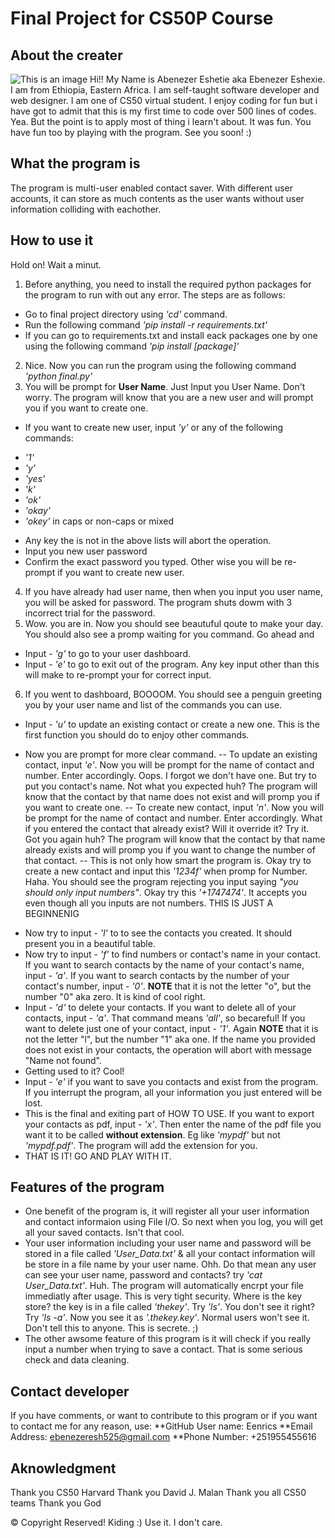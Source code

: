 # Final Project for CS50P Course


## About the creater
![This is an image](https://drive.google.com/file/d/1TCJasSbJpg3YRkj2C6-qYaHwVatB8CxG/view?usp=sharing)
Hi!! My Name is Abenezer Eshetie aka Ebenezer Eshexie. I am from Ethiopia, Eastern Africa. I am self-taught software developer and web designer. I am one of CS50 virtual student. I enjoy coding for fun but i have got to admit that this is my first time to code over 500 lines of codes. Yea. But the point is to apply most of thing i learn't about. It was fun. You have fun too by playing with the program. See you soon! :)

## What the program is
The program is multi-user enabled contact saver. With different user accounts, it can store as much contents as the user wants without user information colliding with eachother.

## How to use it
Hold on! Wait a minut.
1. Before anything, you need to install the required python packages for the program to run with out any error. The steps are as follows:
* Go to final project directory using _'cd'_ command.
* Run the following command _'pip install -r requirements.txt'_
* If you can go to requirements.txt and install eack packages one by one using the following command _'pip install [package]'_
2. Nice. Now you can run the program using the following command _'python final.py'_
3. You will be prompt for __User Name__. Just Input you User Name. Don't worry. The program will know that you are a new user and will prompt you if you want to create one.
* If you want to create new user, input _'y'_ or any of the following commands:
- _'1'_
- _'y'_
- _'yes'_
- _'k'_
- _'ok'_
- _'okay'_
- _'okey'_  in caps or non-caps or mixed
* Any key the is not in the above lists will abort the operation.
* Input you new user password
* Confirm the exact password you typed. Other wise you will be re-prompt if you want to create new user.
4. If you have already had user name, then when you input you user name, you will be asked for password. The program shuts dowm with 3 incorrect trial for the password.
5. Wow. you are in. Now you should see beautuful qoute to make your day. You should also see a promp waiting for you command. Go ahead and 
* Input - _'g'_ to go to your user dashboard.
* Input - _'e'_ to go to exit out of the program. Any key input other than this will make to re-prompt your for correct input.
6. If you went to dashboard, BOOOOM. You should see a penguin greeting you by your user name and list of the commands you can use.
* Input - _'u'_ to update an existing contact or create a new one. This is the first function you should do to enjoy other commands.
- Now you are prompt for more clear command. 
-- To update an existing contact, input _'e'_. Now you will be prompt for the name of contact and number. Enter accordingly. Oops. I forgot we don't have one. But try to put you contact's name. Not what you expected huh? The program will know that the contact by that name does not exist and will promp you if you want to create one. 
-- To create new contact,  input _'n'_. Now you will be prompt for the name of contact and number. Enter accordingly. What if you entered the contact that already exist? Will it override it? Try it. Got you again huh? The program will know that the contact by that name already exists and will promp you if you want to change the number of that contact.
-- This is not only how smart the program is. Okay try to create a new contact and input this _'1234f'_ when promp for Number. Haha. You should see the program rejecting you input saying _"you should only input numbers"_. Okay try this _'+1747474'_. It accepts you even though all you inputs are not numbers. THIS IS JUST A BEGINNENIG
* Now try to input - _'l'_ to to see the contacts you created. It should present you in a beautiful table.
* Now try to input - _'f'_ to find numbers or contact's name in your contact. If you want to search contacts by the name of your contact's name, input - _'a'_. If you want to search contacts by the number of your contact's number, input - _'0'_. __NOTE__ that it is not the letter "o", but the number "0" aka zero. It is kind of cool right.
* Input - _'d'_ to delete your contacts. If you want to delete all of your contacts, input - _'a'_. That command means _'all'_, so becareful! If you want to delete just one of your contact, input - _'1'_. Again __NOTE__ that it is not the letter "l", but the number "1" aka one. If the name you provided does not exist in your contacts, the operation will abort with message "Name not found".
* Getting used to it? Cool!
* Input - _'e'_ if you want to save you contacts and exist from the program. If you interrupt the program, all your information you just entered will be lost.
* This is the final and exiting part of HOW TO USE. If you want to export your contacts as pdf, input - _'x'_.  Then enter the name of the pdf file you want it to be called __without extension__. Eg like _'mypdf'_ but not _'mypdf.pdf'_. The program will add the extension for you.
* THAT IS IT! GO AND PLAY WITH IT.
## Features of the program
* One benefit of the program is, it will register all your user information and contact informaion using File I/O. So next when you log, you will get all your saved contacts. Isn't that cool.
* Your user information including your user name and password will be stored in a file called _'User\_Data.txt'_ & all your contact information will be store in a file name by your user name. Ohh. Do that mean any user can see your user name, password and contacts? try _'cat User\_Data.txt'_. Huh. The program will automatically encrpt your file immediatly after usage. This is very tight security. Where is the key store? the key is in a file called _'thekey'_. Try _'ls'_. You don't see it right? Try _'ls -a'_. Now you see it as _'.thekey.key'_. Normal users won't see it. Don't tell this to anyone. This is secrete. ;)
* The other awsome feature of this program is it will check if you really input a number when trying to save a contact. That is some serious check and data cleaning.

## Contact developer

If you have comments, or want to contribute to this program or if you want to contact me for any reason, use:
**GitHub User name: Eenrics
**Email Address: ebenezeresh525@gmail.com
**Phone Number: +251955455616


## Aknowledgment
Thank you CS50 Harvard
Thank you David J. Malan
Thank you all CS50 teams
Thank you God

 © Copyright Reserved! Kiding :) 
 Use it. I don't care.
